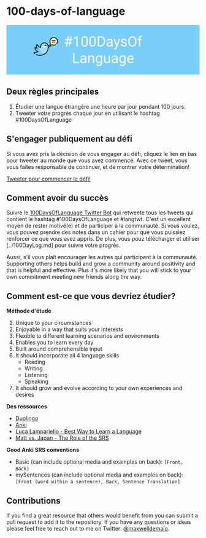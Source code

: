 # 100-days-of-language

![Readme banner image](../static/ReadMeLangBanner.png)

## Deux règles principales

1. Étudier une langue étrangère une heure par jour pendant 100 jours.
2. Tweeter votre progrès chaque jour en utilisant le hashtag #100DaysOfLanguage

## S'engager publiquement au défi

Si vous avez pris la décision de vous engager au défi, cliquez le lien en bas pour tweeter au monde que vous avez commencé. Avec ce tweet, vous vous faites responsable de continuer, et de montrer votre détermination!

[Tweeter pour commencer le défi!](https://twitter.com/intent/tweet?text=I%27m%20publicly%20committing%20to%20the%20100DaysOfLanguage%20Challenge%20starting%20today!%20Learn%20more%20and%20join%20me!%20Hey%20@maxwelldemaio&url=https://github.com/maxwelldemaio/100-days-of-language&hashtags=100DaysOfLanguage)

## Comment avoir du succès

Suivre le [100DaysOfLanguage Twitter Bot](https://twitter.com/thelangbot) qui retweete tous les tweets qui contient le hashtag #100DaysOfLanguage et #langtwt. C'est un excellent moyen de rester motivé(e) et de participer à la communauté. Si vous voulez, vous pouvez prendre des notes dans un cahier pour que vous puissiez renforcer ce que vous avez appris. De plus, vous pouz télécharger et utiliser [../100DayLog.md] pour suivre votre progrès.

Aussi, s'il vous plaît encourager les autres qui participent à la communauté. Supporting others helps build and grow a community around positivity and that is helpful and effective. Plus it's more likely that you will stick to your own commitment meeting new friends along the way.

## Comment est-ce que vous devriez étudier?

**Méthode d'étude**
1. Unique to your circumstances
2. Enjoyable in a way that suits your interests
3. Flexible to different learning scenarios and environments
4. Enables you to learn every day
5. Built around comprehensible input
6. It should incorporate all 4 language skills
    - Reading
    - Writing
    - Listening
    - Speaking
7. It should grow and evolve according to your own experiences and desires

**Des ressources**
- [Duolingo](https://www.duolingo.com)
- [Anki](https://ankiweb.net/)
- [Luca Lampariello - Best Way to Learn a Language](https://www.youtube.com/watch?v=SDLlhUv519k)
- [Matt vs. Japan - The Role of the SRS](https://www.youtube.com/watch?v=wrBFhsnBQ2k)

**Good Anki SRS conventions**
- Basic (can include optional media and examples on back): `[Front, Back]`
- mySentences (can include optional media and examples on back): `[Front (word within a sentence), Back, Sentence Translation]`

## Contributions

If you find a great resource that others would benefit from you can submit a pull request to add it to the repository. If you have any questions or ideas please feel free to reach out to me on Twitter: [@maxwelldemaio](https://twitter.com/maxwelldemaio).